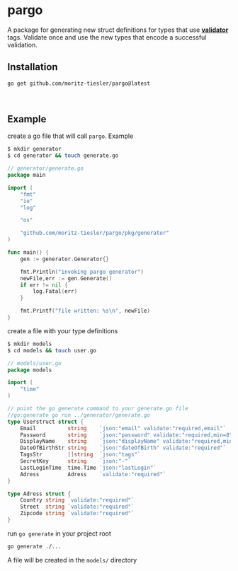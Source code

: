 # pargo

A package for generating new struct definitions for types that use [**validator**](https://github.com/go-playground/validator) tags.
Validate once and use the new types that encode a successful validation.


##  Installation

```bash
go get github.com/moritz-tiesler/pargo@latest
```
 

## Example


create a go file that will call ```pargo```. Example
```bash
$ mkdir generator
$ cd generator && touch generate.go
```

```go
// generator/generate.go
package main

import (
	"fmt"
	"io"
	"log"

	"os"

	"github.com/moritz-tiesler/pargo/pkg/generator"
)

func main() {
	gen := generator.Generator{}

	fmt.Println("invoking pargo generator")
    newFile,err := gen.Generate()
	if err != nil {
		log.Fatal(err)
	}

	fmt.Printf("file written: %s\n", newFile)
}

```

create a file with your type definitions

```bash
$ mkdir models
$ cd models && touch user.go
```
```go
// models/user.go
package models

import (
	"time"
)

// point the go generate command to your generate.go file
//go:generate go run ../generator/generate.go
type Userstruct struct {
	Email          string    `json:"email" validate:"required,email"`
	Password       string    `json:"password" validate:"required,min=8"`
	DisplayName    string    `json:"displayName" validate:"required,min=2,max=50"`
	DateOfBirthStr string    `json:"dateOfBirth" validate:"required"`
	TagsStr        []string  `json:"tags"`
	SecretKey      string    `json:"-"`
	LastLoginTime  time.Time `json:"lastLogin"`
	Adress         Adress    `validate:"required"`
}

type Adress struct {
	Country string `validate:"required"`
	Street  string `validate:"required"`
	Zipcode string `validate:"required"`
}
```



run ```go generate``` in your project root

```bash
go generate ./...
```

A file will be created in the ```models/``` directory